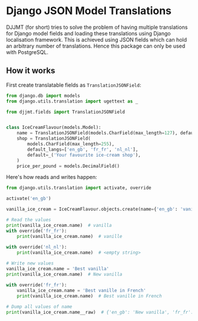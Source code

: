 # Django JSON Model Translations

DJJMT (for short) tries to solve the problem of having multiple translations for Django model fields
and loading these translations using Django localisation framework.
This is achieved using JSON fields which can hold an arbitrary number of translations.
Hence this package can only be used with PostgreSQL.

## How it works

First create translatable fields as `TranslationJSONField`:

```python
from django.db import models
from django.utils.translation import ugettext as _

from djjmt.fields import TranslationJSONField


class IceCreamFlavour(models.Model):
    name = TranslationJSONField(models.CharField(max_length=127), default_langs=['en_gb', 'fr_fr', 'nl_nl'])
    shop = TranslationJSONField(
        models.CharField(max_length=255), 
        default_langs=['en_gb', 'fr_fr', 'nl_nl'],
        default=_('Your favourite ice-cream shop'),
    )
    price_per_pound = models.DecimalField()
```

Here's how reads and writes happen:

```python
from django.utils.translation import activate, override

activate('en_gb')

vanilla_ice_cream = IceCreamFlavour.objects.create(name={'en_gb': 'vanilla', 'fr_fr': 'vanille'}, price_per_pound=50)

# Read the values
print(vanilla_ice_cream.name)  # vanilla
with override('fr_fr'):
    print(vanilla_ice_cream.name)  # vanille
    
with override('nl_nl'):
    print(vanilla_ice_cream.name)  # <empty string>

# Write new values
vanilla_ice_cream.name = 'Best vanilla'
print(vanilla_ice_cream.name)  # New vanilla

with override('fr_fr'):
    vanilla_ice_cream.name = 'Best vanille in French'
    print(vanilla_ice_cream.name)  # Best vanille in French
    
# Dump all values of name
print(vanilla_ice_cream.name__raw)  # {'en_gb': 'New vanilla', 'fr_fr': 'Best vanille in French', 'nl_nl': ''}
```

